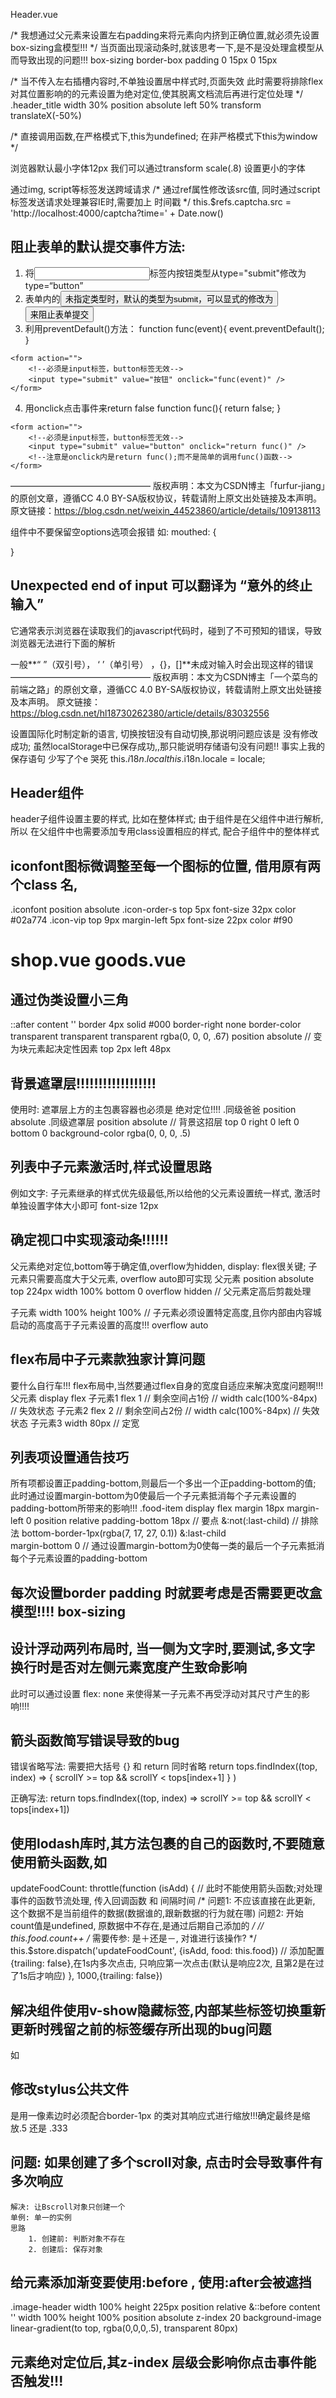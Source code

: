 Header.vue

/* 我想通过父元素来设置左右padding来将元素向内挤到正确位置,就必须先设置box-sizing盒模型!!! */
当页面出现滚动条时,就该思考一下,是不是没处理盒模型从而导致出现的问题!!!
    box-sizing border-box
    padding 0 15px 0 15px

/* 当不传入左右插槽内容时,不单独设置居中样式时,页面失效
此时需要将排除flex对其位置影响的的元素设置为绝对定位,使其脱离文档流后再进行定位处理 */
.header_title 
    width 30%
    position absolute
    left 50%
    transform translateX(-50%)

/* 直接调用函数,在严格模式下,this为undefined; 在非严格模式下this为window */

浏览器默认最小字体12px
我们可以通过transform scale(.8) 设置更小的字体

通过img, script等标签发送跨域请求
/* 通过ref属性修改该src值, 同时通过script标签发送请求处理兼容IE时,需要加上 时间戳 */
    this.$refs.captcha.src = 'http://localhost:4000/captcha?time=' + Date.now()

## 阻止表单的默认提交事件方法:
<!-- 按钮button 需要组织表单默认行为, 给div img 等非form标签添加的点击事件 则不需要添加阻止默认行为 -->
1. 将<input>标签内按钮类型从type="submit"修改为type=“button”
2. 表单内的<button>未指定类型时，默认的类型为submit，可以显式的修改为<button type="button">来阻止表单提交
3. 利用preventDefault()方法：
function func(event){
    event.preventDefault();
}
```
<form action="">
	<!--必须是input标签，button标签无效-->
    <input type="submit" value="按钮" onclick="func(event)" /> 
</form>
```

4. 用onclick点击事件来return false
function func(){
	return false;
}
```
<form action="">
	<!--必须是input标签，button标签无效-->
    <input type="submit" value="button" onclick="return func()" /> 
    <!--注意是onclick内是return func();而不是简单的调用func()函数-->
</form>
```
————————————————
版权声明：本文为CSDN博主「furfur-jiang」的原创文章，遵循CC 4.0 BY-SA版权协议，转载请附上原文出处链接及本声明。
原文链接：https://blog.csdn.net/weixin_44523860/article/details/109138113

组件中不要保留空options选项会报错 如:
mouthed: {

}


## Unexpected end of input 可以翻译为 “意外的终止输入”

它通常表示浏览器在读取我们的javascript代码时，碰到了不可预知的错误，导致浏览器无法进行下面的解析

一般**“ ”（双引号）， ‘ ’（单引号） ，{}，[]**未成对输入时会出现这样的错误
————————————————
版权声明：本文为CSDN博主「一个菜鸟的前端之路」的原创文章，遵循CC 4.0 BY-SA版权协议，转载请附上原文出处链接及本声明。
原文链接：https://blog.csdn.net/hl18730262380/article/details/83032556

<!-- 解决问题思路 -->
设置国际化时制定新的语言, 切换按钮没有自动切换,那说明问题应该是 没有修改成功;
虽然localStorage中已保存成功,,那只能说明存储语句没有问题!!
事实上我的保存语句 少写了个e 哭死 this.$i18n.local
this.$i18n.locale = locale;


## Header组件
header子组件设置主要的样式, 比如在整体样式;
由于组件是在父组件中进行解析,所以 在父组件中也需要添加专用class设置相应的样式, 配合子组件中的整体样式

## iconfont图标微调整至每一个图标的位置, 借用原有两个class 名,
.iconfont
    position absolute
.icon-order-s
    top 5px
    font-size 32px
    color #02a774
.icon-vip
    top 9px
    margin-left 5px
    font-size 22px
    color #f90

# shop.vue goods.vue

## 通过伪类设置小三角
::after 
    content ''
    border 4px solid #000
    border-right none
    border-color transparent transparent transparent rgba(0, 0, 0, .67)
    position absolute   // 变为块元素起决定性因素
    top 2px
    left 48px   


## 背景遮罩层!!!!!!!!!!!!!!!!!!
使用时: 遮罩层上方的主包裹容器也必须是 绝对定位!!!!
.同级爸爸
    position absolute 
.同级遮罩层
    position absolute                   // 背景这招层
    top 0
    right 0
    left 0
    bottom 0
    background-color rgba(0, 0, 0, .5)

## 列表中子元素激活时,样式设置思路
例如文字:
子元素继承的样式优先级最低,所以给他的父元素设置统一样式, 激活时单独设置字体大小即可 
    font-size 12px 


## 确定视口中实现滚动条!!!!!!
父元素绝对定位,bottom等于确定值,overflow为hidden, display: flex很关键; 
子元素只需要高度大于父元素, overflow auto即可实现
父元素
    position absolute
    top 224px
    width 100%
    bottom 0
    overflow hidden        // 父元素定高后剪裁处理       

子元素
    width 100%
    height 100%            // 子元素必须设置特定高度,且你内部由内容城启动的高度高于子元素设置的高度!!!
    overflow auto

## flex布局中子元素款独家计算问题
要什么自行车!!! flex布局中,当然要通过flex自身的宽度自适应来解决宽度问题啊!!! 
父元素
    display flex
子元素1
    flex 1                       // 剩余空间占1份
    // width calc(100%-84px)     // 失效状态
子元素2
    flex 2                       // 剩余空间占2份
    // width calc(100%-84px)     // 失效状态
子元素3
    width 80px                   // 定宽

## 列表项设置通告技巧
所有项都设置正padding-bottom,则最后一个多出一个正padding-bottom的值;
此时通过设置margin-bottom为0使最后一个子元素抵消每个子元素设置的padding-bottom所带来的影响!!!
.food-item 
    display flex 
    margin 18px
    margin-left 0
    position relative
    padding-bottom 18px         // 要点
    &:not(:last-child)          // 排除法
        bottom-border-1px(rgba(7, 17, 27, 0.1))
    &:last-child                
        margin-bottom 0         // 通过设置margin-bottom为0使每一类的最后一个子元素抵消每个子元素设置的padding-bottom

##  每次设置border padding 时就要考虑是否需要更改盒模型!!!! box-sizing

## 设计浮动两列布局时, 当一侧为文字时,要测试,多文字换行时是否对左侧元素宽度产生致命影响
此时可以通过设置 flex: none 来使得某一子元素不再受浮动对其尺寸产生的影响!!!!

## 箭头函数简写错误导致的bug
错误省略写法: 需要把大括号 {} 和 return 同时省略
return tops.findIndex((top, index) => { scrollY >= top && scrollY < tops[index+1] } )
                
正确写法:
return tops.findIndex((top, index) => scrollY >= top && scrollY < tops[index+1])

## 使用lodash库时,其方法包裹的自己的函数时,不要随意使用箭头函数,如
updateFoodCount: throttle(function (isAdd) { // 此时不能使用箭头函数;对处理事件的函数节流处理, 传入回调函数 和 间隔时间
    /* 
    问题1: 不应该直接在此更新, 这个数据不是当前组件的数据(数据谁的,跟新数据的行为就在哪)
    问题2: 开始count值是undefined, 原数据中不存在,是通过后期自己添加的
    */
    // this.food.count++
    /* 需要传参: 是＋还是－, 对谁进行该操作? */
    this.$store.dispatch('updateFoodCount', {isAdd, food: this.food}) 
    // 添加配置{trailing: false},在1s内多次点击, 只响应第一次点击(默认是响应2次, 且第2是在过了1s后才响应)
}, 1000,{trailing: false})  

## 解决组件使用v-show隐藏标签,内部某些标签切换重新更新时残留之前的标签缓存所出现的bug问题
<!-- v-if="isShow",用于解决上面使用v-show="isShow"时,标签缓存导致loading加载完后
先显示的还是之前的图片,然后才瞬间切换新的图片; 解决原理:对应出现bug的标签添加v-if="isShow" 隐藏时干掉之前的标签,干掉其图片缓存  -->如
<div class="food" v-show="isShow">
    <img v-if="isShow" v-lazy="food.image">
</div>

## 修改stylus公共文件
是用一像素边时必须配合border-1px 的类对其响应式进行缩放!!!确定最终是缩放.5 还是 .333

## 问题: 如果创建了多个scroll对象, 点击时会导致事件有多次响应
    解决: 让Bscroll对象只创建一个
    单例: 单一的实例
    思路
        1. 创建前: 判断对象不存在
        2. 创建后: 保存对象

## 给元素添加渐变要使用:before ,  使用:after会被遮挡
.image-header 
    width 100%
    height 225px
    position relative
    &::before 
        content ''
        width 100%
        height 100%
        position absolute
        z-index 20
        background-image linear-gradient(to top, rgba(0,0,0,.5), transparent 80px)

## 元素绝对定位后,其z-index 层级会影响你点击事件能否触发!!!